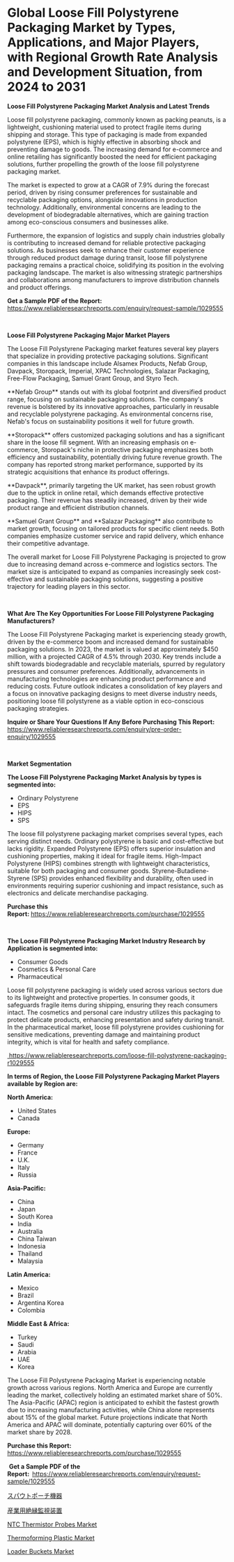 <p><h1>Global Loose Fill Polystyrene Packaging Market by Types, Applications, and Major Players, with Regional Growth Rate Analysis and Development Situation, from 2024 to 2031</h1></p><p><strong>Loose Fill Polystyrene Packaging Market Analysis and Latest Trends</strong></p>
<p><p>Loose fill polystyrene packaging, commonly known as packing peanuts, is a lightweight, cushioning material used to protect fragile items during shipping and storage. This type of packaging is made from expanded polystyrene (EPS), which is highly effective in absorbing shock and preventing damage to goods. The increasing demand for e-commerce and online retailing has significantly boosted the need for efficient packaging solutions, further propelling the growth of the loose fill polystyrene packaging market. </p><p>The market is expected to grow at a CAGR of 7.9% during the forecast period, driven by rising consumer preferences for sustainable and recyclable packaging options, alongside innovations in production technology. Additionally, environmental concerns are leading to the development of biodegradable alternatives, which are gaining traction among eco-conscious consumers and businesses alike. </p><p>Furthermore, the expansion of logistics and supply chain industries globally is contributing to increased demand for reliable protective packaging solutions. As businesses seek to enhance their customer experience through reduced product damage during transit, loose fill polystyrene packaging remains a practical choice, solidifying its position in the evolving packaging landscape. The market is also witnessing strategic partnerships and collaborations among manufacturers to improve distribution channels and product offerings.</p></p>
<p><strong>Get a Sample PDF of the Report:&nbsp;</strong> <a href="https://www.reliableresearchreports.com/enquiry/request-sample/1029555">https://www.reliableresearchreports.com/enquiry/request-sample/1029555</a></p>
<p>&nbsp;</p>
<p><strong>Loose Fill Polystyrene Packaging Major Market Players</strong></p>
<p><p>The Loose Fill Polystyrene Packaging market features several key players that specialize in providing protective packaging solutions. Significant companies in this landscape include Alsamex Products, Nefab Group, Davpack, Storopack, Imperial, XPAC Technologies, Salazar Packaging, Free-Flow Packaging, Samuel Grant Group, and Styro Tech.</p><p>**Nefab Group** stands out with its global footprint and diversified product range, focusing on sustainable packaging solutions. The company's revenue is bolstered by its innovative approaches, particularly in reusable and recyclable polystyrene packaging. As environmental concerns rise, Nefab's focus on sustainability positions it well for future growth.</p><p>**Storopack** offers customized packaging solutions and has a significant share in the loose fill segment. With an increasing emphasis on e-commerce, Storopack's niche in protective packaging emphasizes both efficiency and sustainability, potentially driving future revenue growth. The company has reported strong market performance, supported by its strategic acquisitions that enhance its product offerings.</p><p>**Davpack**, primarily targeting the UK market, has seen robust growth due to the uptick in online retail, which demands effective protective packaging. Their revenue has steadily increased, driven by their wide product range and efficient distribution channels. </p><p>**Samuel Grant Group** and **Salazar Packaging** also contribute to market growth, focusing on tailored products for specific client needs. Both companies emphasize customer service and rapid delivery, which enhance their competitive advantage.</p><p>The overall market for Loose Fill Polystyrene Packaging is projected to grow due to increasing demand across e-commerce and logistics sectors. The market size is anticipated to expand as companies increasingly seek cost-effective and sustainable packaging solutions, suggesting a positive trajectory for leading players in this sector.</p></p>
<p>&nbsp;</p>
<p><strong>What Are The Key Opportunities For Loose Fill Polystyrene Packaging Manufacturers?</strong></p>
<p><p>The Loose Fill Polystyrene Packaging market is experiencing steady growth, driven by the e-commerce boom and increased demand for sustainable packaging solutions. In 2023, the market is valued at approximately $450 million, with a projected CAGR of 4.5% through 2030. Key trends include a shift towards biodegradable and recyclable materials, spurred by regulatory pressures and consumer preferences. Additionally, advancements in manufacturing technologies are enhancing product performance and reducing costs. Future outlook indicates a consolidation of key players and a focus on innovative packaging designs to meet diverse industry needs, positioning loose fill polystyrene as a viable option in eco-conscious packaging strategies.</p></p>
<p><strong>Inquire or Share Your Questions If Any Before Purchasing This Report:</strong> <a href="https://www.reliableresearchreports.com/enquiry/pre-order-enquiry/1029555">https://www.reliableresearchreports.com/enquiry/pre-order-enquiry/1029555</a></p>
<p>&nbsp;</p>
<p><strong>Market Segmentation</strong></p>
<p><strong>The Loose Fill Polystyrene Packaging Market Analysis by types is segmented into:</strong></p>
<p><ul><li>Ordinary Polystyrene</li><li>EPS</li><li>HIPS</li><li>SPS</li></ul></p>
<p><p>The loose fill polystyrene packaging market comprises several types, each serving distinct needs. Ordinary polystyrene is basic and cost-effective but lacks rigidity. Expanded Polystyrene (EPS) offers superior insulation and cushioning properties, making it ideal for fragile items. High-Impact Polystyrene (HIPS) combines strength with lightweight characteristics, suitable for both packaging and consumer goods. Styrene-Butadiene-Styrene (SPS) provides enhanced flexibility and durability, often used in environments requiring superior cushioning and impact resistance, such as electronics and delicate merchandise packaging.</p></p>
<p><strong>Purchase this Report:&nbsp;</strong><a href="https://www.reliableresearchreports.com/purchase/1029555">https://www.reliableresearchreports.com/purchase/1029555</a></p>
<p>&nbsp;</p>
<p><strong>The Loose Fill Polystyrene Packaging Market Industry Research by Application is segmented into:</strong></p>
<p><ul><li>Consumer Goods</li><li>Cosmetics & Personal Care</li><li>Pharmaceutical</li></ul></p>
<p><p>Loose fill polystyrene packaging is widely used across various sectors due to its lightweight and protective properties. In consumer goods, it safeguards fragile items during shipping, ensuring they reach consumers intact. The cosmetics and personal care industry utilizes this packaging to protect delicate products, enhancing presentation and safety during transit. In the pharmaceutical market, loose fill polystyrene provides cushioning for sensitive medications, preventing damage and maintaining product integrity, which is vital for health and safety compliance.</p></p>
<p><a href="https://www.reliableresearchreports.com/loose-fill-polystyrene-packaging-r1029555">&nbsp;https://www.reliableresearchreports.com/loose-fill-polystyrene-packaging-r1029555</a></p>
<p><strong>In terms of Region, the Loose Fill Polystyrene Packaging Market Players available by Region are:</strong></p>
<p>
    <p> <strong> North America: </strong>
        <ul>
            <li>United States</li>
            <li>Canada</li>
        </ul>
        </p> 
    <p> <strong> Europe: </strong>
        <ul>
            <li>Germany</li>
            <li>France</li>
            <li>U.K.</li>
            <li>Italy</li>
            <li>Russia</li>
        </ul>
        </p> 
    <p> <strong> Asia-Pacific: </strong>
        <ul>
            <li>China</li>
            <li>Japan</li>
            <li>South Korea</li>
            <li>India</li>
            <li>Australia</li>
            <li>China Taiwan</li>
            <li>Indonesia</li>
            <li>Thailand</li>
            <li>Malaysia</li>
        </ul>
        </p> 
    <p> <strong> Latin America: </strong>
        <ul>
            <li>Mexico</li>
            <li>Brazil</li>
            <li>Argentina Korea</li>
            <li>Colombia</li>
        </ul>
        </p> 
    <p> <strong> Middle East & Africa: </strong>
        <ul>
            <li>Turkey</li>
            <li>Saudi</li>
            <li>Arabia</li>
            <li>UAE</li>
            <li>Korea</li>
        </ul>
    </p>
    </p>
<p><p>The Loose Fill Polystyrene Packaging Market is experiencing notable growth across various regions. North America and Europe are currently leading the market, collectively holding an estimated market share of 50%. The Asia-Pacific (APAC) region is anticipated to exhibit the fastest growth due to increasing manufacturing activities, while China alone represents about 15% of the global market. Future projections indicate that North America and APAC will dominate, potentially capturing over 60% of the market share by 2028.</p></p>
<p><strong>Purchase this Report: </strong><a href="https://www.reliableresearchreports.com/purchase/1029555">https://www.reliableresearchreports.com/purchase/1029555</a></p>
<p>&nbsp;<strong>Get a Sample PDF of the Report:&nbsp;&nbsp;</strong><a href="https://www.reliableresearchreports.com/enquiry/request-sample/1029555">https://www.reliableresearchreports.com/enquiry/request-sample/1029555</a></p>
<p><strong></strong></p>
<p><p><a href="https://medium.com/@burtruozzos0f/spouted-pouch-equipment-market-%E3%81%AF-%E3%82%B3%E3%82%B9%E3%83%88%E7%AE%A1%E7%90%86%E3%81%A8%E5%8A%B9%E7%8E%87%E5%90%91%E4%B8%8A%E3%82%92%E5%84%AA%E5%85%88%E3%81%97%E3%81%BE%E3%81%99-%E3%81%95%E3%82%89%E3%81%AB-%E5%A0%B1%E5%91%8A%E6%9B%B8%E3%81%AF%E5%B8%82%E5%A0%B4%E3%81%AE%E9%9C%80%E8%A6%81%E9%9D%A2%E3%81%A8%E4%BE%9B%E7%B5%A6%E9%9D%A2%E3%81%AE%E4%B8%A1%E6%96%B9%E3%82%92%E3%82%AB%E3%83%90%E3%83%BC%E3%81%97%E3%81%A6%E3%81%84%E3%81%BE%E3%81%99-spouted-pouch-28dccfb07184">スパウトポーチ機器</a></p><p><a href="https://medium.com/@jackybrekke_41148/%E7%94%A3%E6%A5%AD%E7%94%A8%E6%96%AD%E7%86%B1%E3%83%A2%E3%83%8B%E3%82%BF%E3%83%AA%E3%83%B3%E3%82%B0%E3%83%87%E3%83%90%E3%82%A4%E3%82%B9%E5%B8%82%E5%A0%B4%E8%AA%BF%E6%9F%BB%E3%83%AC%E3%83%9D%E3%83%BC%E3%83%88-2024%E5%B9%B4%E3%81%8B%E3%82%892031%E5%B9%B4%E3%81%AB%E3%81%8B%E3%81%91%E3%81%A6%E5%B9%B4%E5%B9%B3%E5%9D%87%E6%88%90%E9%95%B7%E7%8E%87-cagr-6-2-%E3%81%AE%E5%AE%89%E5%AE%9A%E3%81%97%E3%81%9F%E5%B8%82%E5%A0%B4%E4%BA%88%E6%B8%AC%E3%81%A8%E6%88%90%E9%95%B7%E8%A6%8B%E9%80%9A%E3%81%97-977e80a29084?postPublishedType=initial">産業用絶縁監視装置</a></p><p><a href="https://medium.com/@soloncarter1970/the-market-for-ntc-thermistor-probes-market-is-examined-in-this-report-along-with-the-factors-d44386f3dcd9">NTC Thermistor Probes Market</a></p><p><a href="https://medium.com/@vaniquavaughn8/the-thermoforming-plastic-market-research-report-provides-an-in-depth-and-up-to-date-analysis-of-6f92f26426b1">Thermoforming Plastic Market</a></p><p><a href="https://www.linkedin.com/pulse/loader-buckets-market-trends-focusing-insight-forecast-jl2pf?trackingId=0Ev5VvCnRfut7h5VhyDJRg%3D%3D">Loader Buckets Market</a></p></p>
